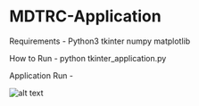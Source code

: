 # MDTRC-Application

Requirements - 
  Python3
  tkinter
  numpy
  matplotlib

How to Run - python tkinter_application.py

Application Run - 

![alt text](https://github.com/HashRoot97/MDTRC-Application/tree/main/samples/application_update.png)
